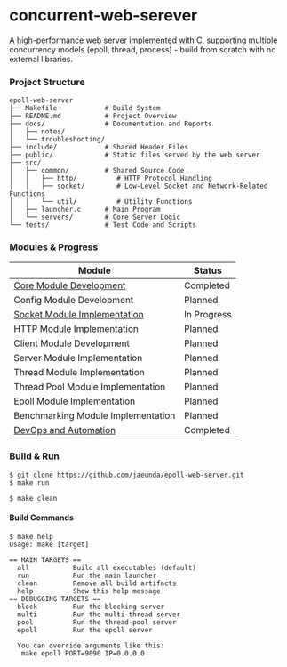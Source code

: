 # concurrent-web-serever
A high-performance web server implemented with C, supporting multiple concurrency models (epoll, thread, process) - build from scratch with no external libraries.


### Project Structure
```
epoll-web-server
├── Makefile            # Build System
├── README.md           # Project Overview
├── docs/               # Documentation and Reports
│   ├── notes/
│   └── troubleshooting/
├── include/            # Shared Header Files
├── public/             # Static files served by the web server
├── src/
│   ├── common/         # Shared Source Code
│   │   ├── http/          # HTTP Protocol Handling
│   │   ├── socket/        # Low-Level Socket and Network-Related Functions
│   │   └── util/          # Utility Functions
│   ├── launcher.c      # Main Program
│   └── servers/        # Core Server Logic
└── tests/              # Test Code and Scripts
```


### Modules & Progress

| Module                             | Status  |
| ---------------------------------- | ------- |
| [Core Module Development](https://github.com/jaeunda/epoll-web-server/milestone/1)            | Completed |
| Config Module Development          | Planned |
| [Socket Module Implementation](https://github.com/jaeunda/epoll-web-server/milestone/3)       | In Progress |
| HTTP Module Implementation         | Planned |
| Client Module Development          | Planned |
| Server Module Implementation       | Planned |
| Thread Module Implementation       | Planned |
| Thread Pool Module Implementation  | Planned |
| Epoll Module Implementation        | Planned |
| Benchmarking Module Implementation | Planned |
| [DevOps and Automation](https://github.com/jaeunda/epoll-web-server/milestone/11)              | Completed |



### Build & Run
```
$ git clone https://github.com/jaeunda/epoll-web-server.git
$ make run

$ make clean
```
#### Build Commands
```
$ make help
Usage: make [target]

== MAIN TARGETS ==
  all           Build all executables (default)
  run           Run the main launcher
  clean         Remove all build artifacts
  help          Show this help message
== DEBUGGING TARGETS ==
  block         Run the blocking server
  multi         Run the multi-thread server
  pool          Run the thread-pool server
  epoll         Run the epoll server

  You can override arguments like this:
   make epoll PORT=9090 IP=0.0.0.0
```




